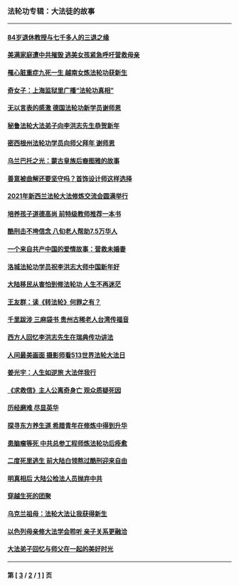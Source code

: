 ### 法轮功专辑：大法徒的故事
---
#### [84岁退休教授与七千多人的三退之缘](../../pages/nf1147481/n13796650.md?10040430) 
#### [美满家庭遭中共摧毁 逃美女孩紧急呼吁营救母亲](../../pages/nf1147481/n13792859.md?10040430) 
#### [罹心脏重症九死一生 越南女炼法轮功获新生](../../pages/nf1147481/n13732766.md?10040430) 
#### [奇女子：上海监狱里广播“法轮功真相”](../../pages/nf1147481/n13726443.md?10040430) 
#### [无以言表的感激 德国法轮功新学员谢师恩](../../pages/nf1147481/n13543790.md?10040430) 
#### [秘鲁法轮大法弟子向李洪志先生恭贺新年](../../pages/nf1147481/n13540182.md?10040430) 
#### [密西根州法轮功学员向师父拜年 谢师恩](../../pages/nf1147481/n13538183.md?10040430) 
#### [乌兰巴托之光：蒙古皇族后裔图雅的故事](../../pages/nf1147481/n13155759.md?10040430) 
#### [善意被曲解还要坚守吗？首饰设计师这样选择](../../pages/nf1147481/n13077575.md?10040430) 
#### [2021年新西兰法轮大法修炼交流会圆满举行](../../pages/nf1147481/n13033149.md?10040430) 
#### [培养孩子道德高尚 前特级教师推荐一本书](../../pages/nf1147481/n12938640.md?10040430) 
#### [酷刑击不垮信念 八旬老人帮助7.5万华人](../../pages/nf1147481/n12880712.md?10040430) 
#### [一个来自共产中国的爱情故事：营救未婚妻](../../pages/nf1147481/n12778386.md?10040430) 
#### [洛城法轮功学员祝李洪志大师中国新年好](../../pages/nf1147481/n12724685.md?10040430) 
#### [大陆移民从害怕到修法轮功 人生不再迷茫](../../pages/nf1147481/n12414325.md?10040430) 
#### [王友群：读《转法轮》何罪之有？](../../pages/nf1147481/n12408647.md?10040430) 
#### [千里跋涉 三麻袋书 贵州古稀老人台湾传福音](../../pages/nf1147481/n12198750.md?10040430) 
#### [西方人回忆李洪志先生在瑞典传功讲法](../../pages/nf1147481/n12099607.md?10040430) 
#### [人间最美画面 摄影师看513世界法轮大法日](../../pages/nf1147481/n12094118.md?10040430) 
#### [姜光宇：人生如逆旅 大法伴我行](../../pages/nf1147481/n12088664.md?10040430) 
#### [《求救信》主人公离奇身亡 观众质疑死因](../../pages/nf1147481/n11845215.md?10040430) 
#### [历经磨难 尽显英华](../../pages/nf1147481/n11723297.md?10040430) 
#### [探寻东方养生道 希腊青年在修炼中得到升华](../../pages/nf1147481/n11494502.md?10040430) 
#### [患脑瘤等死 中共总参工程师炼法轮功后痊愈](../../pages/nf1147481/n11466682.md?10040430) 
#### [二度死里逃生 前大陆白领熬过酷刑迎来自由](../../pages/nf1147481/n11368594.md?10040430) 
#### [明真相后 大陆公检法人员抛弃中共](../../pages/nf1147481/n11358618.md?10040430) 
#### [穿越生死的团聚](../../pages/nf1147481/n11258922.md?10040430) 
#### [乌克兰祖母：法轮大法让我获得新生](../../pages/nf1147481/n11269457.md?10040430) 
#### [以色列母亲修大法学会聆听 亲子关系更融洽](../../pages/nf1147481/n11268195.md?10040430) 
#### [大法弟子回忆与师父在一起的美好时光](../../pages/nf1147481/n11267759.md?10040430) 

---
#### 第 [ [3](./3.md?10040430) / [2](./2.md?10040430) / [1](./1.md?10040430) ] 页
